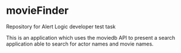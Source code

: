 # movieFinder
Repository for Alert Logic developer test task

This is an application which uses the moviedb API to present a search application able to search for actor names and movie names.